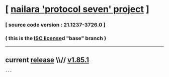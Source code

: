 
# [ [nailara 'protocol seven' project](http://nailara.network/) ]

### [ source code version : 21.1237-3726.0 ]

### ( this is the [ISC license](license)d "base" branch )
---
## current [release](https://github.com/taekiten/nailara/releases) \\\\// [v1.85.1](https://github.com/taekiten/nailara/releases/tag/v1.85.1)
    ---
